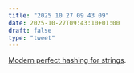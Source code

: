 ```yaml
---
title: "2025 10 27 09 43 09"
date: 2025-10-27T09:43:10+01:00
draft: false
type: "tweet"
---
```

[Modern perfect hashing for strings](http://0x80.pl/notesen/2023-04-30-lookup-in-strings.html).
